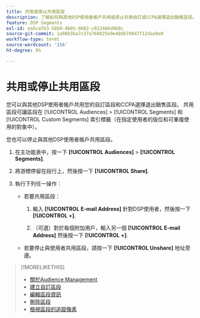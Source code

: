 ```yaml
---
title: 共用或停止共用區段
description: 了解如何與其他DSP使用者帳戶共用或停止共用自訂或CCPA選擇退出銷售區段。
feature: DSP Segments
exl-id: ea5cafb3-58b0-4b05-9b02-c022466d9b8c
source-git-commit: 1a98b3ba7c37a768825e9e48db7d847f12daa9a0
workflow-type: tm+mt
source-wordcount: '156'
ht-degree: 0%

---
```


# 共用或停止共用區段

您可以與其他DSP使用者帳戶共用您的自訂區段和CCPA選擇退出銷售區段。 共用區段可讓區段在 [!UICONTROL Audiences] > [!UICONTROL Segments] 和 [!UICONTROL Custom Segments] 索引標籤（在指定使用者的版位和可重複使用的對象中）。

您也可以停止與其他DSP使用者帳戶共用區段。

1. 在主功能表中，按一下 **[!UICONTROL Audiences]** > **[!UICONTROL Segments]**.

1. 將游標停留在段行上，然後按一下 **[!UICONTROL Share]**.

1. 執行下列任一操作：

   * 若要共用區段：

      1. 輸入 **[!UICONTROL E-mail Address]** 針對DSP使用者，然後按一下 **[!UICONTROL +]**.

      1. （可選）對於每個附加用戶，輸入另一個 **[!UICONTROL E-mail Address]** 然後按一下 **[!UICONTROL +]**.
   * 若要停止與使用者共用區段，請按一下 **[!UICONTROL Unshare]** 地址旁邊。


>[!MORELIKETHIS]
>
>* [關於Audience Management](audience-about.md)
>* [建立自訂區段](custom-segment-create.md)
>* [編輯區段資訊](segment-edit.md)
>* [刪除區段](segment-delete.md)
>* [檢視區段的追蹤像素](segment-view-pixels.md)

